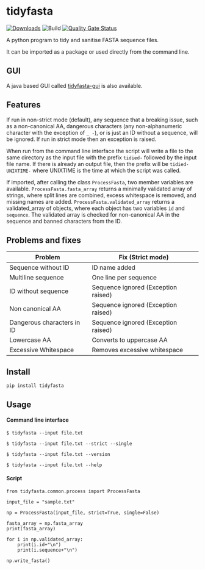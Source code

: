 # tidyfasta

[![Downloads](https://pepy.tech/badge/tidyfasta)](https://pepy.tech/project/tidyfasta)
![Build](https://github.com/maxhebditch/tidyfasta/workflows/Build/badge.svg)
[![Quality Gate Status](https://sonarcloud.io/api/project_badges/measure?project=maxhebditch_tidyfasta&metric=alert_status)](https://sonarcloud.io/dashboard?id=maxhebditch_tidyfasta)

A python program to tidy and sanitise FASTA sequence files.
 
It can be imported as a package or used directly from the command line.

## GUI
A java based GUI called [tidyfasta-gui](https://github.com/maxhebditch/tidyfasta-gui) is also available.

## Features

If run in non-strict mode (default), any sequence that a breaking issue, such as a non-canonical AA, dangerous characters (any non-alphanumeric character with the exception of `_ -`), or is just an ID without a sequence, will be ignored. 
If run in strict mode then an exception is raised.

When run from the command line interface the script will write a file to the same directory as the input file with the prefix `tidied-` followed by the input file name. 
If there is already an output file, then the prefix will be `tidied-UNIXTIME-` where UNIXTIME is the time at which the script was called.

If imported, after calling the class `ProcessFasta`, two member variables are available. 
`ProcessFasta.fasta_array` returns a minimally validated array of strings, where split lines are combined, excess whitespace is removed, and missing names are added.
`ProcessFasta.validated_array` returns a validated_array of objects, where each object has two variables `id` and `sequence`.
The validated array is checked for non-canonical AA in the sequence and banned characters from the ID. 


## Problems and fixes

| Problem                     | Fix (Strict mode)                       |
|-----------------------------|-----------------------------------------|
| Sequence without ID         | ID name added                           |
| Multiline sequence          | One line per sequence                   |
| ID without sequence         | Sequence ignored (Exception raised)     |
| Non canonical AA            | Sequence ignored (Exception raised)     |
| Dangerous characters in ID  | Sequence ignored (Exception raised)     |
| Lowercase AA                | Converts to uppercase AA                |
| Excessive Whitespace        | Removes excessive whitespace            | 

## Install

    pip install tidyfasta

## Usage

#### Command line interface

    $ tidyfasta --input file.txt

    $ tidyfasta --input file.txt --strict --single

    $ tidyfasta --input file.txt --version

    $ tidyfasta --input file.txt --help
    

#### Script

    from tidyfasta.common.process import ProcessFasta
    
    input_file = "sample.txt"
    
    np = ProcessFasta(input_file, strict=True, single=False)
    
    fasta_array = np.fasta_array
    print(fasta_array)
    
    for i in np.validated_array:
        print(i.id+"\n")
        print(i.sequence+"\n")
    
    np.write_fasta()
